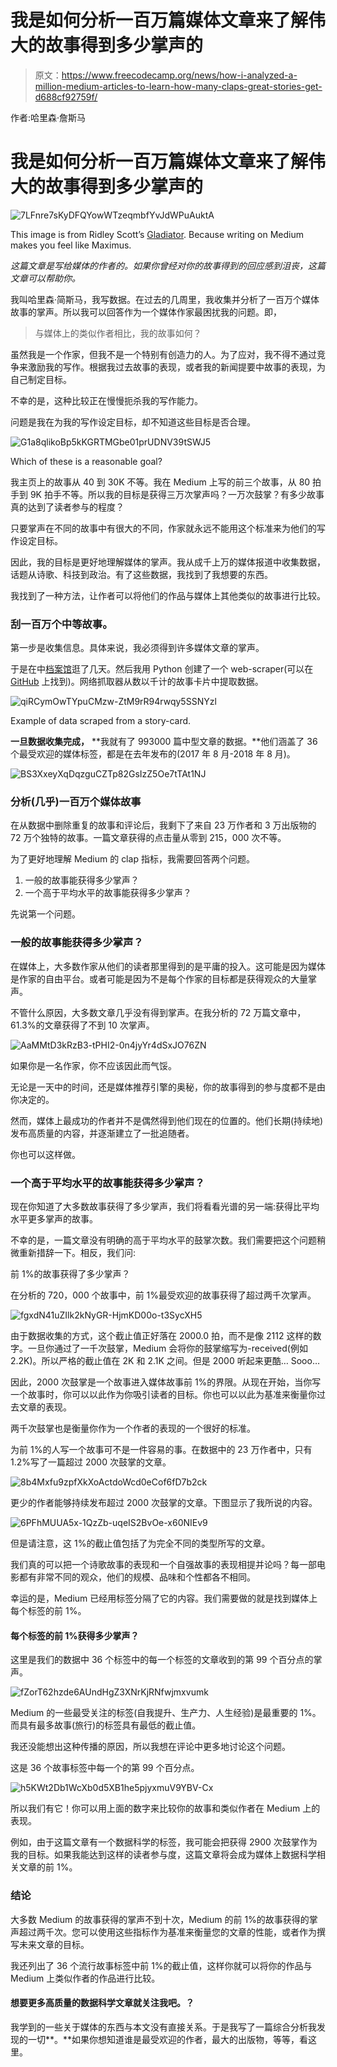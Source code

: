 # 我是如何分析一百万篇媒体文章来了解伟大的故事得到多少掌声的

> 原文：<https://www.freecodecamp.org/news/how-i-analyzed-a-million-medium-articles-to-learn-how-many-claps-great-stories-get-d688cf92759f/>

作者:哈里森·詹斯马

# 我是如何分析一百万篇媒体文章来了解伟大的故事得到多少掌声的

![7LFnre7sKyDFQYowWTzeqmbfYvJdWPuAuktA](img/3b008e6fdb3d425faa5301b55842237b.png)

This image is from Ridley Scott’s [Gladiator](https://www.amazon.com/Gladiator-Russell-Crowe/dp/B0094K1IPI). Because writing on Medium makes you feel like Maximus.

*这篇文章是写给媒体的作者的。如果你曾经对你的故事得到的回应感到沮丧，这篇文章可以帮助你。*

我叫哈里森·简斯马，我写数据。在过去的几周里，我收集并分析了一百万个媒体故事的掌声。所以我可以回答作为一个媒体作家最困扰我的问题。即，

> 与媒体上的类似作者相比，我的故事如何？

虽然我是一个作家，但我不是一个特别有创造力的人。为了应对，我不得不通过竞争来激励我的写作。根据我过去故事的表现，或者我的新闻提要中故事的表现，为自己制定目标。

不幸的是，这种比较正在慢慢扼杀我的写作能力。

问题是我在为我的写作设定目标，却不知道这些目标是否合理。

![G1a8qlikoBp5kKGRTMGbe01prUDNV39tSWJ5](img/395166c60d6da761018711d7f92ae272.png)

Which of these is a reasonable goal?

我主页上的故事从 40 到 30K 不等。我在 Medium 上写的前三个故事，从 80 拍手到 9K 拍手不等。所以我的目标是获得三万次掌声吗？一万次鼓掌？有多少故事真的达到了读者参与的程度？

只要掌声在不同的故事中有很大的不同，作家就永远不能用这个标准来为他们的写作设定目标。

因此，我的目标是更好地理解媒体的掌声。我从成千上万的媒体报道中收集数据，话题从诗歌、科技到政治。有了这些数据，我找到了我想要的东西。

我找到了一种方法，让作者可以将他们的作品与媒体上其他类似的故事进行比较。

### **刮一百万个中等故事。**

第一步是收集信息。具体来说，我必须得到许多媒体文章的掌声。

于是在中[档案馆](https://medium.com/tag/data-science/archive)逛了几天。然后我用 Python 创建了一个 web-scraper(可以在 [GitHub](https://github.com/harrisonjansma/Analyzing_Medium) 上找到)。网络抓取器从数以千计的故事卡片中提取数据。

![qiRCymOwTYpuCMzw-ZtM9rR94rwqy5SSNYzl](img/5879279df4144050eee4e9a68d048630.png)

Example of data scraped from a story-card.

**一旦数据收集完成，** **我就有了 993000 篇中型文章的数据。**他们涵盖了 36 个最受欢迎的媒体标签，都是在去年发布的(2017 年 8 月-2018 年 8 月)。

![BS3XxeyXqDqzguCZTp82GsIzZ5Oe7tTAt1NJ](img/a6dda98d09bce06936ea9195cb5fe9f6.png)

### 分析(几乎)一百万个媒体故事

在从数据中删除重复的故事和评论后，我剩下了来自 23 万作者和 3 万出版物的 72 万个独特的故事。一篇文章获得的点击量从零到 215，000 次不等。

为了更好地理解 Medium 的 clap 指标，我需要回答两个问题。

1.  一般的故事能获得多少掌声？
2.  一个高于平均水平的故事能获得多少掌声？

先说第一个问题。

### 一般的故事能获得多少掌声？

在媒体上，大多数作家从他们的读者那里得到的是平庸的投入。这可能是因为媒体是作家的自由平台。或者可能是因为不是每个作家的目标都是获得观众的大量掌声。

不管什么原因，大多数文章几乎没有得到掌声。在我分析的 72 万篇文章中，61.3%的文章获得了不到 10 次掌声。

![AaMMtD3kRzB3-tPHI2-0n4jyYr4dSxJO76ZN](img/1f376f3e6547972b0516a6b8da0f175b.png)

如果你是一名作家，你不应该因此而气馁。

无论是一天中的时间，还是媒体推荐引擎的奥秘，你的故事得到的参与度都不是由你决定的。

然而，媒体上最成功的作者并不是偶然得到他们现在的位置的。他们长期(持续地)发布高质量的内容，并逐渐建立了一批追随者。

你也可以这样做。

### 一个高于平均水平的故事能获得多少掌声？

现在你知道了大多数故事获得了多少掌声，我们将看看光谱的另一端:获得比平均水平更多掌声的故事。

不幸的是，一篇文章没有明确的高于平均水平的鼓掌次数。我们需要把这个问题稍微重新措辞一下。相反，我们问:

前 1%的故事获得了多少掌声？

在分析的 720，000 个故事中，前 1%最受欢迎的故事获得了超过两千次掌声。

![fgxdN41uZIlk2kNyGR-HjmKD00o-t3SycXH5](img/16322f235f3bb6c91c1f7b540db5f3a0.png)

由于数据收集的方式，这个截止值正好落在 2000.0 拍，而不是像 2112 这样的数字。一旦你通过了一千次鼓掌，Medium 会将你的鼓掌缩写为-received(例如 2.2K)。所以严格的截止值在 2K 和 2.1K 之间。但是 2000 听起来更酷… Sooo…

因此，2000 次鼓掌是一个故事进入媒体故事前 1%的界限。从现在开始，当你写一个故事时，你可以以此作为你吸引读者的目标。你也可以以此为基准来衡量你过去文章的表现。

两千次鼓掌也是衡量你作为一个作者的表现的一个很好的标准。

为前 1%的人写一个故事可不是一件容易的事。在数据中的 23 万作者中，只有 1.2%写了一篇超过 2000 次鼓掌的文章。

![8b4Mxfu9zpfXkXoActdoWcd0eCof6fD7b2ck](img/485334faa7590eae6732b309c5d8975e.png)

更少的作者能够持续发布超过 2000 次鼓掌的文章。下图显示了我所说的内容。

![6PFhMUUA5x-1QzZb-uqeIS2BvOe-x60NIEv9](img/4d8beedc1d08d13c50e2e94fde78a3c2.png)

但是请注意，这 1%的截止值包括了为完全不同的类型所写的文章。

我们真的可以把一个诗歌故事的表现和一个自强故事的表现相提并论吗？每一部电影都有非常不同的观众，他们的规模、品味和个性都各不相同。

幸运的是，Medium 已经用标签分隔了它的内容。我们需要做的就是找到媒体上每个标签的前 1%。

#### 每个标签的前 1%获得多少掌声？

这里是我们的数据中 36 个标签中的每一个标签的文章收到的第 99 个百分点的掌声。

![fZorT62hzde6AUndHgZ3XNrKjRNfwjmxvumk](img/12e453f4238c7f62f483d371afae0562.png)

Medium 的一些最受关注的标签(自我提升、生产力、人生经验)是最重要的 1%。而具有最多故事(旅行)的标签具有最低的截止值。

我还没能想出这种传播的原因，所以我想在评论中更多地讨论这个问题。

这是 36 个故事标签中每一个的第 99 个百分点。

![h5KWt2Db1WcXb0d5XB1he5pjyxmuV9YBV-Cx](img/0583601f382e909281b3d3f222f79d30.png)

所以我们有它！你可以用上面的数字来比较你的故事和类似作者在 Medium 上的表现。

例如，由于这篇文章有一个数据科学的标签，我可能会把获得 2900 次鼓掌作为我的目标。如果我能达到这样的读者参与度，这篇文章将会成为媒体上数据科学相关文章的前 1%。

### 结论

大多数 Medium 的故事获得的掌声不到十次，Medium 的前 1%的故事获得的掌声超过两千次。您可以使用这些指标作为基准来衡量您的文章的性能，或者作为撰写未来文章的目标。

我还列出了 36 个流行故事标签中前 1%的截止值，这样你就可以将你的作品与 Medium 上类似作者的作品进行比较。

#### 想要更多高质量的数据科学文章就关注我吧。？

我学到的一些关于媒体的东西与本文没有直接关系。于是我写了一篇综合分析我发现的一切**。**如果你想知道谁是最受欢迎的作者，最大的出版物，等等，看这里。